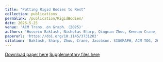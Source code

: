 ```yaml
---
title: "Putting Rigid Bodies to Rest"
collection: publications
permalink: /publication/RigidBodies/
date: 2025-5-25
venue: 'ACM Trans. on Graph. (2025)'
authors: 'Hossein Baktash, Nicholas Sharp, Qingnan Zhou, Keenan Crane, Alec Jacobson'
paperurl: 'https://doi.org/10.1145/3731203'
citation: 'Baktash, Sharp, Zhou, Crane, Jacobson. SIGGRAPH, ACM TOG, 2025.'
---
```


[Download paper here](http://hbaktash.github.io/files/rolling_dragons_paper.pdf)
[Supplementary files here](http://hbaktash.github.io/files/RigidBodies_supp_files.zip)